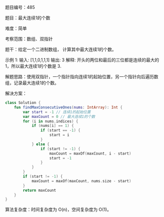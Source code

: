 题目编号：485

题目：最大连续1的个数

难度：简单

考察范围：数组、双指针

题干：给定一个二进制数组， 计算其中最大连续1的个数。

示例 1:
输入: [1,1,0,1,1,1]
输出: 3
解释: 开头的两位和最后的三位都是连续的最大的1，所以最大连续1的个数是 3.

解题思路：使用双指针，一个指针指向连续1的起始位置，另一个指针向后遍历数组，记录最大连续1的个数。

解决方案：

```kotlin
class Solution {
    fun findMaxConsecutiveOnes(nums: IntArray): Int {
        var start = -1 // 连续1的起始位置
        var maxCount = 0 // 最大连续1的个数
        for (i in nums.indices) {
            if (nums[i] == 1) {
                if (start == -1) {
                    start = i
                }
            } else {
                if (start != -1) {
                    maxCount = maxOf(maxCount, i - start)
                    start = -1
                }
            }
        }
        if (start != -1) {
            maxCount = maxOf(maxCount, nums.size - start)
        }
        return maxCount
    }
}
```

算法复杂度：时间复杂度为 O(n)，空间复杂度为 O(1)。